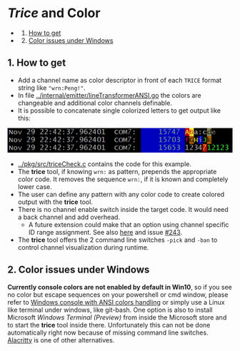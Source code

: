 # *Trice* and Color

<!-- vscode-markdown-toc -->
* 1. [How to get](#Howtoget)
* 2. [Color issues under Windows](#ColorissuesunderWindows)

<!-- vscode-markdown-toc-config
	numbering=true
	autoSave=true
	/vscode-markdown-toc-config -->
<!-- /vscode-markdown-toc -->

##  1. <a name='Howtoget'></a>How to get

* Add a channel name as color descriptor in front of each `TRICE` format string like `"wrn:Peng!"`.
* In file [../internal/emitter/lineTransformerANSI.go](../internal/emitter/lineTransformerANSI.go) the colors are changeable and additional color channels definable.
* It is possible to concatenate single colorized letters to get output like this:

![./ref/COLOR_output.PNG](./ref/COLOR_output.PNG)

* [../pkg/src/triceCheck.c](../pkg/src/triceCheck.c) contains the code for this example.
* The **trice** tool, if knowing `wrn:` as pattern, prepends the appropriate color code. It removes the sequence `wrn:`, if it is known and completely lower case.
* The user can define any pattern with any color code to create colored output with the **trice** tool.
* There is no channel enable switch inside the target code. It would need a back channel and add overhead.
  * A future extension could make that an option using channel specific ID range assignment. See also [here](./TriceConfiguration.md) and issue [#243](https://github.com/rokath/trice/issues/243).
* The **trice** tool offers the 2 command line switches `-pick` and `-ban` to control channel visualization during runtime.  

##  2. <a name='ColorissuesunderWindows'></a>Color issues under Windows

**Currently console colors are not enabled by default in Win10**, so if you see no color but escape sequences on your powershell or cmd window, please refer to [Windows console with ANSI colors handling](https://superuser.com/questions/413073/windows-console-with-ansi-colors-handling/1050078#1050078) or simply use a Linux like terminal under windows, like git-bash. One option is also to install Microsoft *Windows Terminal (Preview)* from inside the Microsoft store and to start the **trice** tool inside there. Unfortunately this can not be done automatically right now because of missing command line switches. [Alacritty](../third_party/alacritty/ReadMe.md) is one of other alternatives.
